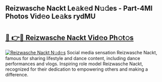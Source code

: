 ## Reizwasche Nackt Le𝚊k𝚎d N𝚞𝚍es - Part-4Ml Photos Vid𝚎o Le𝚊ks rydMU

# <h2><a href="http://fbaxw7j.evod.top/?m=Reizwasche+Nackt">🔗 👉🔴 Reizwasche Nackt Vid𝚎o Ph𝚘t𝚘s</a></h2>

[![Reizwasche Nackt N𝚞d𝚎s](https://i.imgur.com/8V9OHl7.gif)](http://fbaxw7j.evod.top/?m=Reizwasche+Nackt)
Social media sensation Reizwasche Nackt, famous for sharing lifestyle and dance content, including dance performances and vlogs. Inspiring role model Reizwasche Nackt, recognized for their dedication to empowering others and making a difference. 
